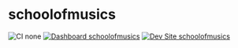 # schoolofmusics

![CI none](https://img.shields.io/badge/ci-none-orange.svg)
[![Dashboard schoolofmusics](https://img.shields.io/badge/dashboard-schoolofmusics-yellow.svg)](https://dashboard.pantheon.io/sites/b34d10c7-54b6-40e4-9bf5-d35568b9eb82#dev/code)
[![Dev Site schoolofmusics](https://img.shields.io/badge/site-schoolofmusics-blue.svg)](http://dev-schoolofmusics.pantheonsite.io/)